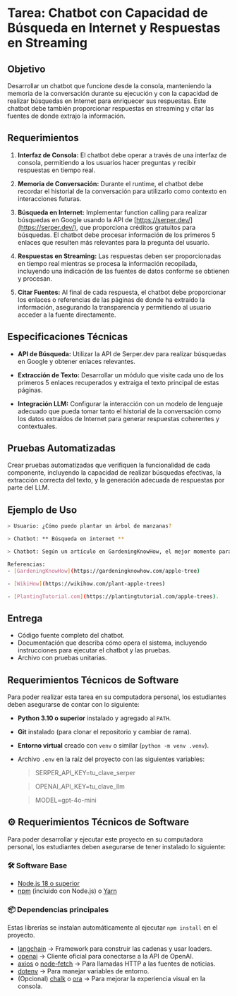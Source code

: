 # Tarea: Chatbot con Capacidad de Búsqueda en Internet y Respuestas en Streaming

## Objetivo

Desarrollar un chatbot que funcione desde la consola, manteniendo la memoria de la conversación durante su ejecución y con la capacidad de realizar búsquedas en Internet para enriquecer sus respuestas. Este chatbot debe también proporcionar respuestas en streaming y citar las fuentes de donde extrajo la información.

## Requerimientos

1. **Interfaz de Consola:** El chatbot debe operar a través de una interfaz de consola, permitiendo a los usuarios hacer preguntas y recibir respuestas en tiempo real.

2. **Memoria de Conversación:** Durante el runtime, el chatbot debe recordar el historial de la conversación para utilizarlo como contexto en interacciones futuras.

3. **Búsqueda en Internet:** Implementar function calling para realizar búsquedas en Google usando la API de [https://serper.dev/](https://serper.dev/), que proporciona créditos gratuitos para búsquedas. El chatbot debe procesar información de los primeros 5 enlaces que resulten más relevantes para la pregunta del usuario.

4. **Respuestas en Streaming:** Las respuestas deben ser proporcionadas en tiempo real mientras se procesa la información recopilada, incluyendo una indicación de las fuentes de datos conforme se obtienen y procesan.

5. **Citar Fuentes:** Al final de cada respuesta, el chatbot debe proporcionar los enlaces o referencias de las páginas de donde ha extraído la información, asegurando la transparencia y permitiendo al usuario acceder a la fuente directamente.

## Especificaciones Técnicas

- **API de Búsqueda:** Utilizar la API de Serper.dev para realizar búsquedas en Google y obtener enlaces relevantes.
  
- **Extracción de Texto:** Desarrollar un módulo que visite cada uno de los primeros 5 enlaces recuperados y extraiga el texto principal de estas páginas.

- **Integración LLM:** Configurar la interacción con un modelo de lenguaje adecuado que pueda tomar tanto el historial de la conversación como los datos extraídos de Internet para generar respuestas coherentes y contextuales.

## Pruebas Automatizadas

Crear pruebas automatizadas que verifiquen la funcionalidad de cada componente, incluyendo la capacidad de realizar búsquedas efectivas, la extracción correcta del texto, y la generación adecuada de respuestas por parte del LLM.

## Ejemplo de Uso

```bash
> Usuario: ¿Cómo puedo plantar un árbol de manzanas?

> Chatbot: ** Búsqueda en internet **

> Chatbot: Según un artículo en GardeningKnowHow, el mejor momento para plantar árboles de manzana es al inicio de la primavera. También encontré información relevante en WikiHow y PlantingTutorial.com.

Referencias:
- [GardeningKnowHow](https://gardeningknowhow.com/apple-tree)

- [WikiHow](https://wikihow.com/plant-apple-trees)

- [PlantingTutorial.com](https://plantingtutorial.com/apple-trees).
```

## Entrega

- Código fuente completo del chatbot.
- Documentación que describa cómo opera el sistema, incluyendo instrucciones para ejecutar el chatbot y las pruebas.
- Archivo con pruebas unitarias.

## Requerimientos Técnicos de Software

Para poder realizar esta tarea en su computadora personal, los estudiantes deben asegurarse de contar con lo siguiente:

- **Python 3.10 o superior** instalado y agregado al `PATH`.  
- **Git** instalado (para clonar el repositorio y cambiar de rama).  
- **Entorno virtual** creado con `venv` o similar (`python -m venv .venv`).  
- Archivo `.env` en la raíz del proyecto con las siguientes variables:
   > SERPER_API_KEY=tu_clave_serper
   
   > OPENAI_API_KEY=tu_clave_llm
  
   > MODEL=gpt-4o-mini

## ⚙️ Requerimientos Técnicos de Software

Para poder desarrollar y ejecutar este proyecto en su computadora personal, los estudiantes deben asegurarse de tener instalado lo siguiente:

### 🛠️ Software Base
- [Node.js 18 o superior](https://nodejs.org/en/download)  
- [npm](https://docs.npmjs.com/downloading-and-installing-node-js-and-npm) (incluido con Node.js) o [Yarn](https://classic.yarnpkg.com/lang/en/docs/install)  

### 📦 Dependencias principales  
Estas librerías se instalan automáticamente al ejecutar `npm install` en el proyecto.  

- [langchain](https://www.npmjs.com/package/langchain) → Framework para construir las cadenas y usar loaders.  
- [openai](https://www.npmjs.com/package/openai) → Cliente oficial para conectarse a la API de OpenAI.  
- [axios](https://www.npmjs.com/package/axios) o [node-fetch](https://www.npmjs.com/package/node-fetch) → Para llamadas HTTP a las fuentes de noticias.  
- [dotenv](https://www.npmjs.com/package/dotenv) → Para manejar variables de entorno.  
- (Opcional) [chalk](https://www.npmjs.com/package/chalk) o [ora](https://www.npmjs.com/package/ora) → Para mejorar la experiencia visual en la consola.  


